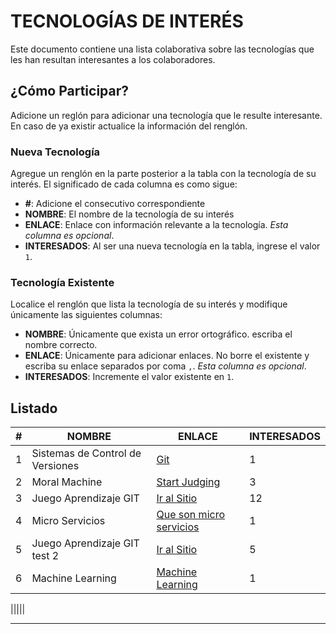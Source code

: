 # TECNOLOGÍAS DE INTERÉS

Este documento contiene una lista colaborativa sobre las tecnologías que les han resultan interesantes a los colaboradores.

## ¿Cómo Participar?

Adicione un reglón para adicionar una tecnología que le resulte interesante. En caso de ya existir actualice la información del renglón.

### Nueva Tecnología

Agregue un renglón en la parte posterior a la tabla con la tecnología de su interés. El significado de cada columna es como sigue:

- **#**: Adicione el consecutivo correspondiente
- **NOMBRE**: El nombre de la tecnología de su interés
- **ENLACE**: Enlace con información relevante a la tecnología. _Esta columna es opcional_.
- **INTERESADOS**: Al ser una nueva tecnología en la tabla, ingrese el valor `1`.

### Tecnología Existente

Localice el renglón que lista la tecnología de su interés y modifique únicamente las siguientes columnas:

- **NOMBRE**: Únicamente que exista un error ortográfico. escriba el nombre correcto.
- **ENLACE**: Únicamente para adicionar enlaces. No borre el existente y escriba su enlace separados por coma `,`. _Esta columna es opcional_.
- **INTERESADOS**: Incremente el valor existente en `1`.

## Listado

|#| NOMBRE | ENLACE | INTERESADOS |
|-|-|-|-|
|1|Sistemas de Control de Versiones|[Git](https://git-scm.com/)|1|
|2|Moral Machine|[Start Judging](https://www.moralmachine.net/)|3|
|3|Juego Aprendizaje GIT|[Ir al Sitio](https://learngitbranching.js.org/?locale=es_AR)|12|
|4|Micro Servicios|[Que son micro servicios](https://aws.amazon.com/es/microservices/#:~:text=Los%20microservicios%20son%20un%20enfoque,servicios%20son%20equipos%20peque%C3%B1os%20independientes.)|1|
|5|Juego Aprendizaje GIT test 2|[Ir al Sitio](https://learngitbranching.js.org/?locale=es_AR)|5|
|6|Machine Learning|[Machine Learning]( [https://www.moralmachine.net](https://www.ibm.com/co-es/analytics/machine-learning)/)|1|

|||||

---
